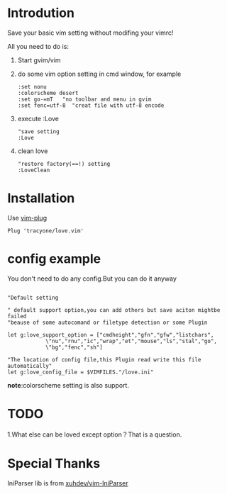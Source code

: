 # Introdution

Save your basic vim setting without modifing your vimrc!

All you need to do is:

1. Start gvim/vim
2. do some vim option setting in cmd window, for example

	```vim
	:set nonu  
	:colorscheme desert
    :set go-=mT   "no toolbar and menu in gvim
    :set fenc=utf-8  "creat file with utf-8 encode
	```

3. execute :Love

	```vim
    "save setting
    :Love
	```
4. clean love

	```vim
    "restore factory(==!) setting
    :LoveClean
	```

# Installation

Use [vim-plug](https://github.com/junegunn/vim-plug)

```vim
Plug 'tracyone/love.vim'
```

# config example

You don't need to do any config.But you can do it anyway

```vim

"Default setting

" default support option,you can add others but save aciton mightbe failed 
"beause of some autocomand or filetype detection or some Plugin

let g:love_support_option = ["cmdheight","gfn","gfw","listchars",
            \"nu","rnu","ic","wrap","et","mouse","ls","stal","go",
            \"bg","fenc","sh"]

"The location of config file,this Plugin read write this file automatically"
let g:love_config_file = $VIMFILES."/love.ini"

```

**note**:colorscheme setting is also support.

# TODO 

1.What else can be loved except option？That is a question.

# Special Thanks

IniParser lib is from [xuhdev/vim-IniParser](https://github.com/xuhdev/vim-IniParser)

